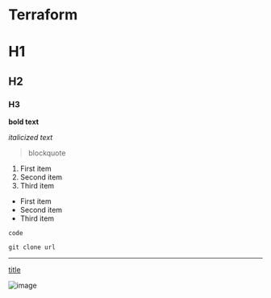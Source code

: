 # Terraform

# H1
## H2
### H3

**bold text**

*italicized text*

> blockquote

1. First item
2. Second item
3. Third item

- First item
- Second item
- Third item

`code`

```
git clone url

````

---

[title](https://www.example.com)


![image](https://github.com/AshishKarad/Terraform/assets/113464960/26f8e514-215b-4e7d-842c-51c26ea91870)


